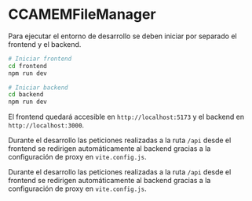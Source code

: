 # CCAMEMFileManager

Para ejecutar el entorno de desarrollo se deben iniciar por separado el
frontend y el backend.

```bash
# Iniciar frontend
cd frontend
npm run dev
```

```bash
# Iniciar backend
cd backend
npm run dev
```

El frontend quedará accesible en `http://localhost:5173` y el backend en
`http://localhost:3000`.


Durante el desarrollo las peticiones realizadas a la ruta `/api` desde el
frontend se redirigen automáticamente al backend gracias a la configuración de
proxy en `vite.config.js`.


Durante el desarrollo las peticiones realizadas a la ruta `/api` desde el
frontend se redirigen automáticamente al backend gracias a la configuración de
proxy en `vite.config.js`.
